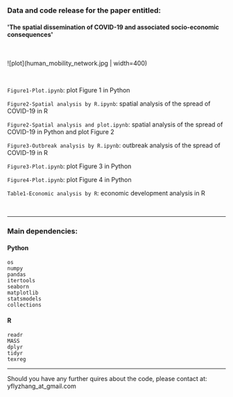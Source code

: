 ### Data and code release for the paper entitled: 
#### 'The spatial dissemination of COVID-19 and associated socio-economic consequences'
<br/>



![plot](human_mobility_network.jpg | width=400)


<br/>

`Figure1-Plot.ipynb`: plot Figure 1 in Python

`Figure2-Spatial analysis by R.ipynb`: spatial analysis of the spread of COVID-19 in R

`Figure2-Spatial analysis and plot.ipynb`: spatial analysis of the spread of COVID-19 in Python and plot Figure 2

`Figure3-Outbreak analysis by R.ipynb`: outbreak analysis of the spread of COVID-19 in R

`Figure3-Plot.ipynb`: plot Figure 3 in Python

`Figure4-Plot.ipynb`: plot Figure 4 in Python

`Table1-Economic analysis by R`: economic development analysis in R

<br/>

---
### Main dependencies:

#### Python
```
os
numpy
pandas
itertools
seaborn
matplotlib
statsmodels
collections
```

#### R
```
readr
MASS
dplyr
tidyr
texreg
```



---

Should you have any further quires about the code, please contact at: yflyzhang_at_gmail.com

